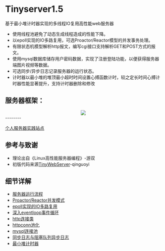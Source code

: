 # Tinyserver1.5
基于最小堆计时器实现的多线程IO复用高性能web服务器
* 使用线程池避免了动态生成线程造成的性能下降。
* 以epoll实现的IO多路复用，可选Proactor/Reactor模型的并发事务处理。
* 有限状态机模型解析http报文，编写cgi接口支持解析GET和POST方式的报文。
* 使用mysql数据库储存用户密码数据，实现了注册登陆功能，以便获得服务器端图片视频等数据。
* 可选同步/异步日志记录服务器的运行状态。
* 计时器以最小堆的堆顶最小超时时间设置心搏函数计时，较之定长时间心搏计时器性能显著提升，支持计时器删除和修改

服务器框架：
---------------------
<div align=center><img src="https://www.hualigs.cn/image/6061eb624735b.jpg"/> </div>
--------  

[个人服务器实践站点](http://82.157.21.191:9006/)  

参考与致谢  
--------
* 理论出自《Linux高性能服务器编程》-游双
* 初版代码来源[TinyWebServer](https://github.com/qinguoyi/TinyWebServer)-qinguoyi

细节详解
-----
* [服务器运行流程](https://github.com/Brilliantrocks/Tinyserver1.5/blob/main/myserver__sketch.md)  
* [Proactor/Reactor并发模式](https://github.com/Brilliantrocks/Tinyserver1.5/blob/main/proactor&reactor.md)
* [epoll实现的IO多路复用](https://github.com/Brilliantrocks/Tinyserver1.5/blob/main/epoll.md)
* [深入eventloop事件循环](https://github.com/Brilliantrocks/Tinyserver1.5/blob/main/.md)
* [http连接类](https://github.com/Brilliantrocks/Tinyserver1.5/blob/main/.md)
* [httpconn池化](https://github.com/Brilliantrocks/Tinyserver1.5/blob/main/.md)
* [mysql连接池](https://github.com/Brilliantrocks/Tinyserver1.5/blob/main/.md)
* [同步日志与阻塞队列异步日志](https://github.com/Brilliantrocks/Tinyserver1.5/blob/main/.md)
* [最小堆计时器](https://github.com/Brilliantrocks/Tinyserver1.5/blob/main/.md)

